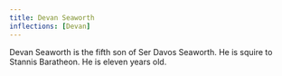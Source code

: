 ```yaml
---
title: Devan Seaworth
inflections: [Devan]
---
```


Devan Seaworth is the fifth son of Ser Davos Seaworth. He is squire to Stannis Baratheon. He is eleven years old.


